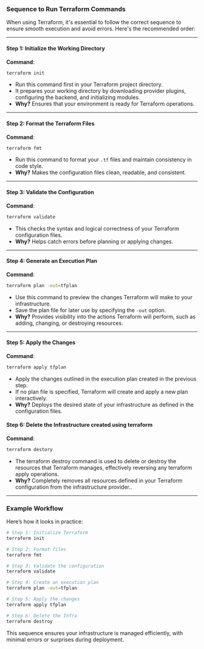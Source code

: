 ### **Sequence to Run Terraform Commands**

When using Terraform, it's essential to follow the correct sequence to ensure smooth execution and avoid errors. Here's the recommended order:

---

#### **Step 1: Initialize the Working Directory**
**Command**:  
```bash
terraform init
```

- Run this command first in your Terraform project directory.  
- It prepares your working directory by downloading provider plugins, configuring the backend, and initializing modules.  
- **Why?** Ensures that your environment is ready for Terraform operations.

---

#### **Step 2: Format the Terraform Files**
**Command**:  
```bash
terraform fmt
```

- Run this command to format your `.tf` files and maintain consistency in code style.  
- **Why?** Makes the configuration files clean, readable, and consistent.

---

#### **Step 3: Validate the Configuration**
**Command**:  
```bash
terraform validate
```

- This checks the syntax and logical correctness of your Terraform configuration files.  
- **Why?** Helps catch errors before planning or applying changes.

---

#### **Step 4: Generate an Execution Plan**
**Command**:  
```bash
terraform plan -out=tfplan
```

- Use this command to preview the changes Terraform will make to your infrastructure.  
- Save the plan file for later use by specifying the `-out` option.  
- **Why?** Provides visibility into the actions Terraform will perform, such as adding, changing, or destroying resources.

---

#### **Step 5: Apply the Changes**
**Command**:  
```bash
terraform apply tfplan
```

- Apply the changes outlined in the execution plan created in the previous step.  
- If no plan file is specified, Terraform will create and apply a new plan interactively.  
- **Why?** Deploys the desired state of your infrastructure as defined in the configuration files.


#### **Step 6: Delete the Infrastructure created using terraform**
**Command**:  
```bash
terraform destory
```

- The terraform destroy command is used to delete or destroy the resources that Terraform manages, effectively reversing any terraform apply operations.  
- **Why?** Completely removes all resources defined in your Terraform configuration from the infrastructure provider..

---

### **Example Workflow**
Here’s how it looks in practice:
```bash
# Step 1: Initialize Terraform
terraform init

# Step 2: Format files
terraform fmt

# Step 3: Validate the configuration
terraform validate

# Step 4: Create an execution plan
terraform plan -out=tfplan

# Step 5: Apply the changes
terraform apply tfplan

# Step 6: Delete the Infra
terraform destroy
```

This sequence ensures your infrastructure is managed efficiently, with minimal errors or surprises during deployment.